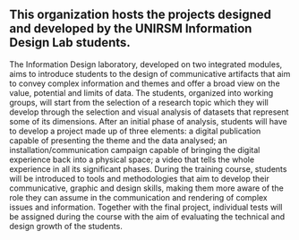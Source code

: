 ## This organization hosts the projects designed and developed by the UNIRSM Information Design Lab students. 

The Information Design laboratory, developed on two integrated modules, aims to introduce students to the design of communicative artifacts that aim to convey complex information and themes and offer a broad view on the value, potential and limits of data.
The students, organized into working groups, will start from the selection of a research topic which they will develop through the selection and visual analysis of datasets that represent some of its dimensions. After an initial phase of analysis, students will have to develop a project made up of three elements: a digital publication capable of presenting the theme and the data analysed; an installation/communication campaign capable of bringing the digital experience back into a physical space; a video that tells the whole experience in all its significant phases.
During the training course, students will be introduced to tools and methodologies that aim to develop their communicative, graphic and design skills, making them more aware of the role they can assume in the communication and rendering of complex issues and information.
Together with the final project, individual tests will be assigned during the course with the aim of evaluating the technical and design growth of the students.
